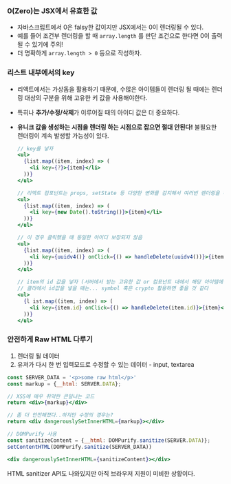 ### 0(Zero)는 JSX에서 유효한 값
  - 자바스크립트에서 0은 falsy한 값이지만 JSX에서는 0이 렌더링될 수 있다.
  - 예를 들어 조건부 렌더링을 할 때 `array.length` 를 판단 조건으로 한다면 0이 출력될 수 있기에 주의!
  - 더 명확하게 `array.length > 0` 등으로 작성하자.

### 리스트 내부에서의 key
  - 리액트에서는 가상돔을 활용하기 때문에, 수많은 아이템들이 렌더링 될 때에는 렌더링 대상의 구분을 위해 고유한 키 값을 사용해야한다.
  - 특히나 **추가/수정/삭제**가 이루어질 때의 아이디 값은 더 중요하다.
  - **유니크 값을 생성하는 시점을 **렌더링** 하는 시점으로 잡으면 절대 안된다!** 불필요한 렌더링이 계속 발생할 가능성이 있다.

    ```jsx
    // key를 넣자
    <ul>
      {list.map((item, index) => (
        <li key={?}>{item}</li>
      ))}
    </ul>
    ```


    ```jsx
    // 리액트 컴포넌트는 props, setState 등 다양한 변화를 감지해서 여러번 렌더링을 하는데, 렌더링될 때마다 고유의 값을 계속해서 찍어내게 되기 때문에 좋지 않다!!
    <ul>
      {list.map((item, index) => (
        <li key={new Date().toString()}>{item}</li>
      ))}
    </ul>
    ```

    ```jsx
    // 이 경우 클릭했을 때 동일한 아이디 보장되지 않음
    <ul>
      {list.map((item, index) => (
        <li key={uuidv4()} onClick={() => handleDelete(uuidv4())}>{item}</li>
      ))}
    </ul>
    ```

    ```jsx
    // item의 id 값을 넣자 (서버에서 받는 고유한 값 or 컴포넌트 내에서 해당 아이템에 대한 id 부여)
    // 클라에서 id값을 넣을 때는... symbol 혹은 crypto 활용하면 좋을 것 같다
    <ul>
      {l ist.map((item, index) => (
        <li key={item.id} onClick={() => handleDelete(item.id)}>{item}</li>
      ))}
    </ul>
    ```

 ### 안전하게 Raw HTML 다루기
  1. 렌더링 될 데이터
  2. 유저가 다시 한 번 입력모드로 수정할 수 있는 데이터 - input, textarea
  
  ```jsx
  const SERVER_DATA = '<p>some raw html</p>'
  const markup = {__html: SERVER.DATA};

  // XSS에 매우 취약한 큰일나는 코드 
  return <div>{markup}</div>

  // 좀 더 안전해졌다..하지만 수정의 경우는?
  return <div dangerouslySetInnerHTML={markup}></div>
  ```
    
  ```jsx
  // DOMPurify 사용
  const sanitizeContent = {__html: DOMPurify.sanitize(SERVER.DATA)};
  setContentHTML(DOMPurify.sanitize(SERVER_DATA))

  <div dangerouslySetInnerHTML={sanitizeContent}></div>
  ```

HTML sanitizer API도 나와있지만 아직 브라우저 지원이 미비한 상황이다.
